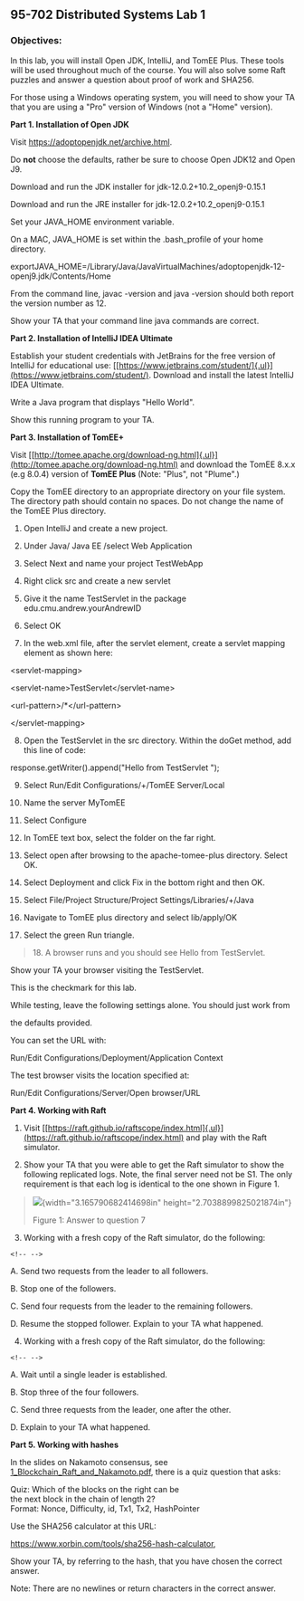 ## 95-702 Distributed Systems Lab 1

### Objectives:

In this lab, you will install Open JDK, IntelliJ, and TomEE Plus. These
tools will be used throughout much of the course. You will also solve
some Raft puzzles and answer a question about proof of work and SHA256.

For those using a Windows operating system, you will need to show your
TA that you are using a "Pro" version of Windows (not a "Home" version).

**Part 1. Installation of Open JDK**

Visit <https://adoptopenjdk.net/archive.html>.

Do **not** choose the defaults, rather be sure to choose Open JDK12 and
Open J9.

Download and run the JDK installer for jdk-12.0.2+10.2_openj9-0.15.1

Download and run the JRE installer for jdk-12.0.2+10.2_openj9-0.15.1

Set your JAVA_HOME environment variable.

On a MAC, JAVA_HOME is set within the .bash_profile of your home
directory.

exportJAVA_HOME=/Library/Java/JavaVirtualMachines/adoptopenjdk-12-openj9.jdk/Contents/Home

From the command line, javac -version and java -version should both
report the version number as 12.

Show your TA that your command line java commands are correct.

**Part 2. Installation of IntelliJ IDEA Ultimate**

Establish your student credentials with JetBrains for the free version
of IntelliJ for educational use:
[[https://www.jetbrains.com/student/]{.ul}](https://www.jetbrains.com/student/).
Download and install the latest IntelliJ IDEA Ultimate.

Write a Java program that displays "Hello World".

Show this running program to your TA.

**Part 3. Installation of TomEE+**

Visit
[[http://tomee.apache.org/download-ng.html]{.ul}](http://tomee.apache.org/download-ng.html)
and download the TomEE 8.x.x (e.g 8.0.4) version of **TomEE Plus**
(Note: "Plus", not "Plume".)

Copy the TomEE directory to an appropriate directory on your file
system. The directory path should contain no spaces. Do not change the
name of the TomEE Plus directory.

1.  Open IntelliJ and create a new project.

2.  Under Java/ Java EE /select Web Application

3.  Select Next and name your project TestWebApp

4.  Right click src and create a new servlet

5.  Give it the name TestServlet in the package
    edu.cmu.andrew.yourAndrewID

6.  Select OK

7.  In the web.xml file, after the servlet element, create a servlet
    mapping element as shown here:

\<servlet-mapping>

\<servlet-name>TestServlet\</servlet-name>

\<url-pattern>/\*\</url-pattern>

\</servlet-mapping>

8.  Open the TestServlet in the src directory. Within the doGet method,
    add this line of code:

response.getWriter().append(\"Hello from TestServlet \");

9.  Select Run/Edit Configurations/+/TomEE Server/Local

10. Name the server MyTomEE

11. Select Configure

12. In TomEE text box, select the folder on the far right.

13. Select open after browsing to the apache-tomee-plus directory.
    Select OK.

14. Select Deployment and click Fix in the bottom right and then OK.

15. Select File/Project Structure/Project Settings/Libraries/+/Java

16. Navigate to TomEE plus directory and select lib/apply/OK

17. Select the green Run triangle.

> 18\. A browser runs and you should see Hello from TestServlet.

Show your TA your browser visiting the TestServlet.

This is the checkmark for this lab.

While testing, leave the following settings alone. You should just work
from

the defaults provided.

You can set the URL with:

Run/Edit Configurations/Deployment/Application Context

The test browser visits the location specified at:

Run/Edit Configurations/Server/Open browser/URL

**Part 4. Working with Raft**

1)  Visit
    [[https://raft.github.io/raftscope/index.html]{.ul}](https://raft.github.io/raftscope/index.html)
    and play with the Raft simulator.

2)  Show your TA that you were able to get the Raft simulator to show
    the following replicated logs. Note, the final server need not be
    S1. The only requirement is that each log is identical to the one
    shown in Figure 1.

> ![](media/image1.png){width="3.165790682414698in"
> height="2.7038899825021874in"}
>
> Figure 1: Answer to question 7

3)  Working with a fresh copy of the Raft simulator, do the following:

```{=html}
<!-- -->
```
A.  Send two requests from the leader to all followers.

B.  Stop one of the followers.

C.  Send four requests from the leader to the remaining followers.

D.  Resume the stopped follower. Explain to your TA what happened.

4)  Working with a fresh copy of the Raft simulator, do the following:

```{=html}
<!-- -->
```
A.  Wait until a single leader is established.

B.  Stop three of the four followers.

C.  Send three requests from the leader, one after the other.

D.  Explain to your TA what happened.

**Part 5. Working with hashes**

In the slides on Nakamoto consensus, see
[1_Blockchain_Raft_and_Nakamoto.pdf](https://canvas.cmu.edu/courses/19194/files/5122183/download?wrap=1),
there is a quiz question that asks:

Quiz: Which of the blocks on the right can be\
the next block in the chain of length 2?\
Format: Nonce, Difficulty, id, Tx1, Tx2, HashPointer

Use the SHA256 calculator at this URL:

<https://www.xorbin.com/tools/sha256-hash-calculator>,

Show your TA, by referring to the hash, that you have chosen the correct
answer.

Note: There are no newlines or return characters in the correct answer.
